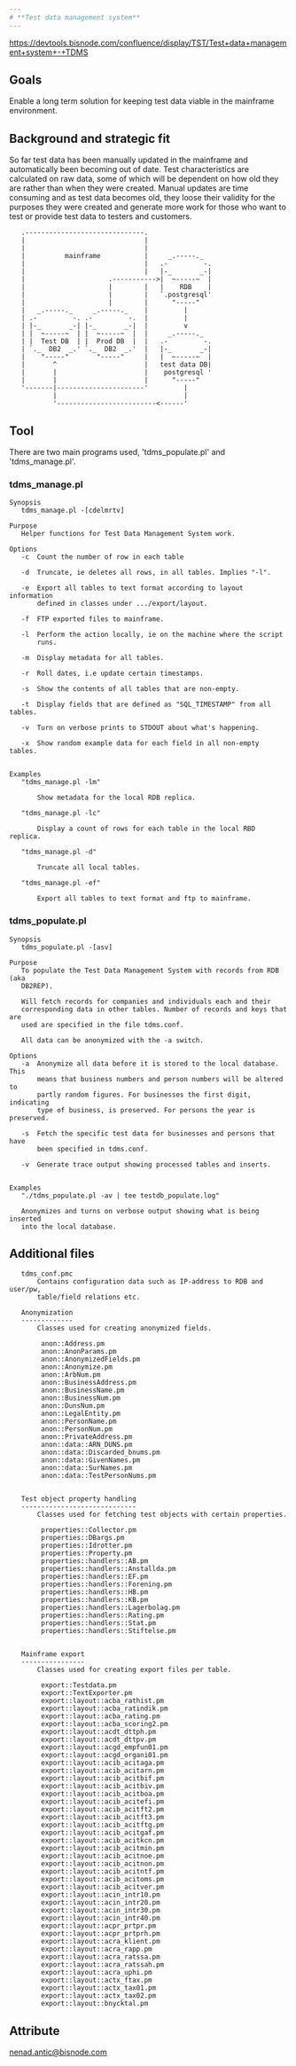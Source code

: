 ```yaml
---
# **Test data management system**
---
```


https://devtools.bisnode.com/confluence/display/TST/Test+data+management+system+-+TDMS


## Goals

Enable a long term solution for keeping test data viable in the mainframe environment.


## Background and strategic fit

So far test data has been manually updated in the mainframe and automatically been becoming out of
date. Test characteristics are calculated on raw data, some of which will be dependent on how old they
are rather than when they were created. Manual updates are time consuming and as test data becomes old,
they loose their validity for the purposes they were created and generate more work for those who want
to test or provide test data to testers and customers.





       .------------------------------.
       |                              |
       |                              |
       |          mainframe           |     _.-----._  
       |                              |   .-         -.
       |                              |   |-_       _-|
       |                     .----------->|  ~-----~  |
       |                     |        |   |    RDB    |
       |                     |        |   `.postgresql'
       |                     |        |      "-----"   
       |   _.-----._     _.-----._    |         |
       | .-         -. .-         -.  |         |
       | |-_       _-| |-_       _-|  |         v
       | |  ~-----~  | |  ~-----~  |  |     _.-----._  
       | |  Test DB  | |  Prod DB  |  |   .-         -.
       | `._  DB2  _.' `._  DB2  _.'  |   |-_       _-|
       |    "-----"       "-----"     |   |  ~-----~  |
       |       ^                      |   test data DB|
       |       |                      |    postgresql '
       |       |                      |      "-----"   
       '-------|----------------------'         |
               |                                |
               '-------------------------<------'


## Tool

There are two main programs used, 'tdms_populate.pl' and 'tdms_manage.pl'.


### tdms_manage.pl

    Synopsis
       tdms_manage.pl -[cdelmrtv]

    Purpose
       Helper functions for Test Data Management System work.

    Options
       -c  Count the number of row in each table

       -d  Truncate, ie deletes all rows, in all tables. Implies "-l".

       -e  Export all tables to text format according to layout information
           defined in classes under .../export/layout.

       -f  FTP exported files to mainframe.

       -l  Perform the action locally, ie on the machine where the script
           runs.

       -m  Display metadata for all tables.

       -r  Roll dates, i.e update certain timestamps.

       -s  Show the contents of all tables that are non-empty.

       -t  Display fields that are defined as "SQL_TIMESTAMP" from all tables.

       -v  Turn on verbose prints to STDOUT about what's happening.

       -x  Show random example data for each field in all non-empty tables.


    Examples
       "tdms_manage.pl -lm"

           Show metadata for the local RDB replica.

       "tdms_manage.pl -lc"

           Display a count of rows for each table in the local RBD replica.

       "tdms_manage.pl -d"

           Truncate all local tables.

       "tdms_manage.pl -ef"

           Export all tables to text format and ftp to mainframe.


### tdms_populate.pl

    Synopsis
       tdms_populate.pl -[asv]

    Purpose
       To populate the Test Data Management System with records from RDB (aka
       DB2REP).

       Will fetch records for companies and individuals each and their
       corresponding data in other tables. Number of records and keys that are
       used are specified in the file tdms.conf.

       All data can be anonymized with the -a switch.

    Options
       -a  Anonymize all data before it is stored to the local database. This
           means that business numbers and person numbers will be altered to
           partly random figures. For businesses the first digit, indicating
           type of business, is preserved. For persons the year is preserved.

       -s  Fetch the specific test data for businesses and persons that have
           been specified in tdms.conf.

       -v  Generate trace output showing processed tables and inserts.


    Examples
       "./tdms_populate.pl -av | tee testdb_populate.log"

       Anonymizes and turns on verbose output showing what is being inserted
       into the local database.


## Additional files

       tdms_conf.pmc
           Contains configuration data such as IP-address to RDB and user/pw,
           table/field relations etc.

       Anonymization
       -------------
           Classes used for creating anonymized fields.

            anon::Address.pm
            anon::AnonParams.pm
            anon::AnonymizedFields.pm
            anon::Anonymize.pm
            anon::ArbNum.pm
            anon::BusinessAddress.pm
            anon::BusinessName.pm
            anon::BusinessNum.pm
            anon::DunsNum.pm
            anon::LegalEntity.pm
            anon::PersonName.pm
            anon::PersonNum.pm
            anon::PrivateAddress.pm
            anon::data::ARN_DUNS.pm
            anon::data::Discarded_bnums.pm
            anon::data::GivenNames.pm
            anon::data::SurNames.pm
            anon::data::TestPersonNums.pm
       

       Test object property handling
       -----------------------------
           Classes used for fetching test objects with certain properties.
           
            properties::Collector.pm
            properties::DBargs.pm
            properties::Idrotter.pm
            properties::Property.pm
            properties::handlers::AB.pm
            properties::handlers::Anstallda.pm
            properties::handlers::EF.pm
            properties::handlers::Forening.pm
            properties::handlers::HB.pm
            properties::handlers::KB.pm
            properties::handlers::Lagerbolag.pm
            properties::handlers::Rating.pm
            properties::handlers::Stat.pm
            properties::handlers::Stiftelse.pm


       Mainframe export
       ----------------
           Classes used for creating export files per table.

            export::Testdata.pm
            export::TextExporter.pm
            export::layout::acba_rathist.pm
            export::layout::acba_ratindik.pm
            export::layout::acba_rating.pm
            export::layout::acba_scoring2.pm
            export::layout::acdt_dttph.pm
            export::layout::acdt_dttpv.pm
            export::layout::acgd_empfun01.pm
            export::layout::acgd_organi01.pm
            export::layout::acib_acitaga.pm
            export::layout::acib_acitarn.pm
            export::layout::acib_acitbif.pm
            export::layout::acib_acitbiv.pm
            export::layout::acib_acitboa.pm
            export::layout::acib_acitefi.pm
            export::layout::acib_acitft2.pm
            export::layout::acib_acitft3.pm
            export::layout::acib_acitftg.pm
            export::layout::acib_acitgaf.pm
            export::layout::acib_acitkcn.pm
            export::layout::acib_acitmin.pm
            export::layout::acib_acitnoe.pm
            export::layout::acib_acitnon.pm
            export::layout::acib_acitntf.pm
            export::layout::acib_acitoms.pm
            export::layout::acib_acitver.pm
            export::layout::acin_intr10.pm
            export::layout::acin_intr20.pm
            export::layout::acin_intr30.pm
            export::layout::acin_intr40.pm
            export::layout::acpr_prtpr.pm
            export::layout::acpr_prtprh.pm
            export::layout::acra_klient.pm
            export::layout::acra_rapp.pm
            export::layout::acra_ratssa.pm
            export::layout::acra_ratssah.pm
            export::layout::acra_uphi.pm
            export::layout::actx_ftax.pm
            export::layout::actx_tax01.pm
            export::layout::actx_tax02.pm
            export::layout::bnycktal.pm




## Attribute

nenad.antic@bisnode.com
